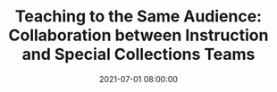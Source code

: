 ---
layout: poster
title: "Teaching to the Same Audience: Collaboration between Instruction and Special Collections Teams"
description: "One core value of academic library work is collaboration; done effectively, collaboration provides superior service to students, faculty and researchers.  Recently, an archivist and a librarian conducted a grant-funded research project that aimed to identify the levels of collaboration that currently exist for library instruction between special collections and instruction teams. Increasingly archivists and special collections librarians are incorporating primary source instruction into their roles, and they are often encouraged to learn from their more experienced instruction colleagues about topics such as pedagogy or assessment. For instruction librarians, the ACRL Framework for Information Literacy encourages librarians to look at the research process more holistically, an aspect that is often present in primary source instruction.  By interviewing department heads of both special collections and instruction teams at public and private academic libraries, the researchers gained insight into potential barriers that exist between the units, and aspirational goals for what a successful partnership would embody. This session will explore the opportunities, tensions, and values placed on instruction by both units.  Participants will be prompted to reflect on their own collaborative experiences within their libraries."
date: 2021-07-01 08:00:00
audience: IIG, SCAIG
keywords: Library instruction, information literacy, primary source literacy, collaboration, barriers, aspirations, communication
presenter-names: Kayla Harris,Heidi Gauder,
speaker-data: [48, 28]
session-contents: 
supplemental-docs: 
isStaticPost: false
published: true
---
